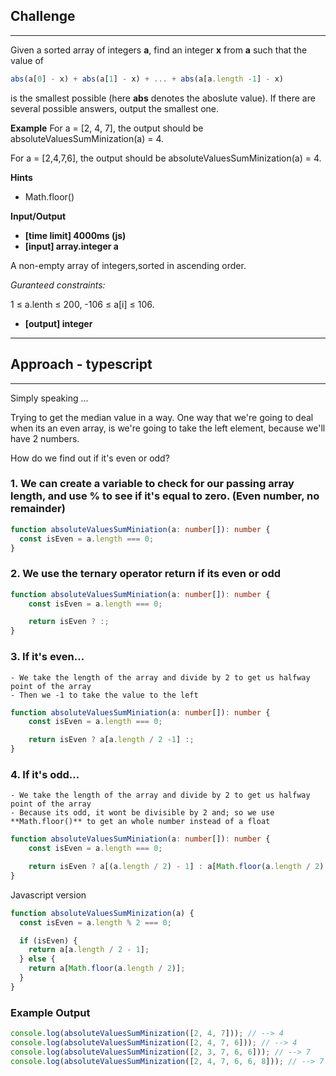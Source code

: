 ## Challenge

---

Given a sorted array of integers **a**, find an integer **x** from **a** such that the value of

```javascript
abs(a[0] - x) + abs(a[1] - x) + ... + abs(a[a.length -1] - x)
```

is the smallest possible (here **abs** denotes the aboslute value). If there are several possible answers, output the smallest one.

**Example**
For a = [2, 4, 7], the output should be absoluteValuesSumMinization(a) = 4.

For a = [2,4,7,6], the output should be absoluteValuesSumMinization(a) = 4.

**Hints**

- Math.floor()

**Input/Output**

- **[time limit] 4000ms (js)**
- **[input] array.integer a**

A non-empty array of integers,sorted in ascending order.

_Guranteed constraints:_

1 ≤ a.lenth ≤ 200,
-106 ≤ a[i] ≤ 106.

- **[output] integer**

---

## Approach - typescript

---

Simply speaking ...

Trying to get the median value in a way. One way that we're going to deal when its an even array, is we're going to take the left element, because we'll have 2 numbers.

How do we find out if it's even or odd?

### 1. We can create a variable to check for our passing array length, and use % to see if it's equal to zero. (Even number, no remainder)

```typescript
function absoluteValuesSumMiniation(a: number[]): number {
  const isEven = a.length === 0;
}
```

### 2. We use the ternary operator return if its even or odd

```typescript
function absoluteValuesSumMiniation(a: number[]): number {
    const isEven = a.length === 0;

    return isEven ? :;
}
```

### 3. If it's even...

    - We take the length of the array and divide by 2 to get us halfway point of the array
    - Then we -1 to take the value to the left

```typescript
function absoluteValuesSumMiniation(a: number[]): number {
    const isEven = a.length === 0;

    return isEven ? a[a.length / 2 -1] :;
}
```

### 4. If it's odd...

    - We take the length of the array and divide by 2 to get us halfway point of the array
    - Because its odd, it wont be divisible by 2 and; so we use **Math.floor()** to get an whole number instead of a float

```typescript
function absoluteValuesSumMiniation(a: number[]): number {
    const isEven = a.length === 0;

    return isEven ? a[(a.length / 2) - 1] : a[Math.floor(a.length / 2);
}
```

Javascript version

```javascript
function absoluteValuesSumMinization(a) {
  const isEven = a.length % 2 === 0;

  if (isEven) {
    return a[a.length / 2 - 1];
  } else {
    return a[Math.floor(a.length / 2)];
  }
}
```

### Example Output

```typescript
console.log(absoluteValuesSumMinization([2, 4, 7])); // --> 4
console.log(absoluteValuesSumMinization([2, 4, 7, 6])); // --> 4
console.log(absoluteValuesSumMinization([2, 3, 7, 6, 6])); // --> 7
console.log(absoluteValuesSumMinization([2, 4, 7, 6, 6, 8])); // --> 7
```

